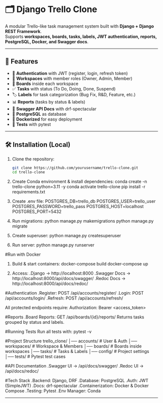 # 🗂️ Django Trello Clone

A modular Trello-like task management system built with **Django + Django REST Framework**.  
Supports **workspaces, boards, tasks, labels, JWT authentication, reports, PostgreSQL, Docker, and Swagger docs**.

---

## 🚀 Features
- 🔑 **Authentication** with JWT (register, login, refresh token)
- 👥 **Workspaces** with member roles (Owner, Admin, Member)
- 📌 **Boards** inside each workspace
- ✅ **Tasks** with status (To Do, Doing, Done, Suspend)
- 🏷️ **Labels** for task categorization (Bug Fix, R&D, Feature, etc.)
- 📊 **Reports** (tasks by status & labels)
- 📝 **Swagger API Docs** with drf-spectacular
- 🐘 **PostgreSQL** as database
- 🐳 **Dockerized** for easy deployment
- 🧪 **Tests** with pytest

---

## 🛠️ Installation (Local)

1. Clone the repository:
   ```bash
   git clone https://github.com/yourusername/trello-clone.git
   cd trello-clone

2. Create Conda environment & install dependencies:
conda create -n trello-clone python=3.11 -y
                conda activate trello-clone
            pip install -r requirements.txt

3. Create .env file:
POSTGRES_DB=trello_db
POSTGRES_USER=trello_user
POSTGRES_PASSWORD=trello_pass
POSTGRES_HOST=localhost
POSTGRES_PORT=5432

4. Run migrations:
python manage.py makemigrations
python manage.py migrate

5. Create superuser:
python manage.py createsuperuser

6. Run server:
python manage.py runserver

#Run with Docker
1. Build & start containers:
docker-compose build
docker-compose up

2. Access:
.Django → http://localhost:8000
.Swagger Docs → http://localhost:8000/api/docs/swagger/
.Redoc Docs → http://localhost:8000/api/docs/redoc/

#Authentication
.Register: POST /api/accounts/register/
.Login: POST /api/accounts/login/
.Refresh: POST /api/accounts/refresh/

All protected endpoints require:
Authorization: Bearer <access_token>

#Reports
.Board Reports: GET /api/boards/{id}/reports/
Returns tasks grouped by status and labels.

#Running Tests
Run all tests with:
pytest -v

#Project Structure
trello_clone/
│── accounts/        # User & Auth
│── workspaces/      # Workspace & Members
│── boards/          # Boards inside workspaces
│── tasks/           # Tasks & Labels
│── config/          # Project settings
│── tests/           # Pytest test cases

#API Documentation
.Swagger UI → /api/docs/swagger/
.Redoc UI → /api/docs/redoc/

#Tech Stack
.Backend: Django, DRF
.Database: PostgreSQL
.Auth: JWT (SimpleJWT)
.Docs: drf-spectacular
.Containerization: Docker & Docker Compose
.Testing: Pytest
.Env Manager: Conda

---


